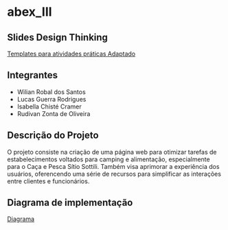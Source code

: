 # abex_III


## Slides Design Thinking

[Templates para atividades práticas Adaptado](https://docs.google.com/presentation/d/1yLY3suFHvZKG9k30_dwhl2oktnT-NDQ2w4NEHFfX1pA/edit?pli=1#slide=id.p7)


## Integrantes
- Wilian Robal dos Santos
- Lucas Guerra Rodrigues
- Isabella Chisté Cramer
- Rudivan Zonta de Oliveira

## Descrição do Projeto
O projeto consiste na criação de uma página web para otimizar tarefas de estabelecimentos voltados para camping e alimentação, especialmente para o Caça e Pesca Sítio Sottili.
Também visa aprimorar a experiência dos usuários, oferencendo uma série de recursos para simplificar as interações entre clientes e funcionários.

## Diagrama de implementação
[Diagrama]([https://online.visual-paradigm.com/share.jsp?id=333537303435392d31](https://drive.google.com/file/d/1RvS7RkBqp2vJU-aEQUPPK5spJ4oJ_8Nw/view?usp=sharing))
